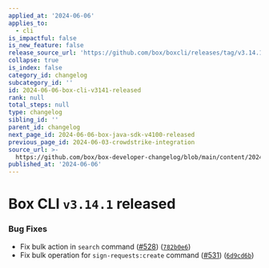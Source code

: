 ```yaml
---
applied_at: '2024-06-06'
applies_to:
  - cli
is_impactful: false
is_new_feature: false
release_source_url: 'https://github.com/box/boxcli/releases/tag/v3.14.1'
collapse: true
is_index: false
category_id: changelog
subcategory_id: ''
id: 2024-06-06-box-cli-v3141-released
rank: null
total_steps: null
type: changelog
sibling_id: ''
parent_id: changelog
next_page_id: 2024-06-06-box-java-sdk-v4100-released
previous_page_id: 2024-06-03-crowdstrike-integration
source_url: >-
  https://github.com/box/box-developer-changelog/blob/main/content/2024/06-06-box-cli-v3141-released.md
published_at: '2024-06-06'
---
```

# Box CLI `v3.14.1` released

### Bug Fixes

* Fix bulk action in `search` command ([#528][1]) ([`782b0e6`][2])
* Fix bulk operation for `sign-requests:create` command ([#531][3]) ([`6d9cd6b`][4])

[1]: https://github.com/box/boxcli/issues/528

[2]: https://github.com/box/boxcli/commit/782b0e6b00905d9724289cb05cf03a708c32ebb3

[3]: https://github.com/box/boxcli/issues/531

[4]: https://github.com/box/boxcli/commit/6d9cd6b82088185c1b98e8c4ed9ac26af4ee3362